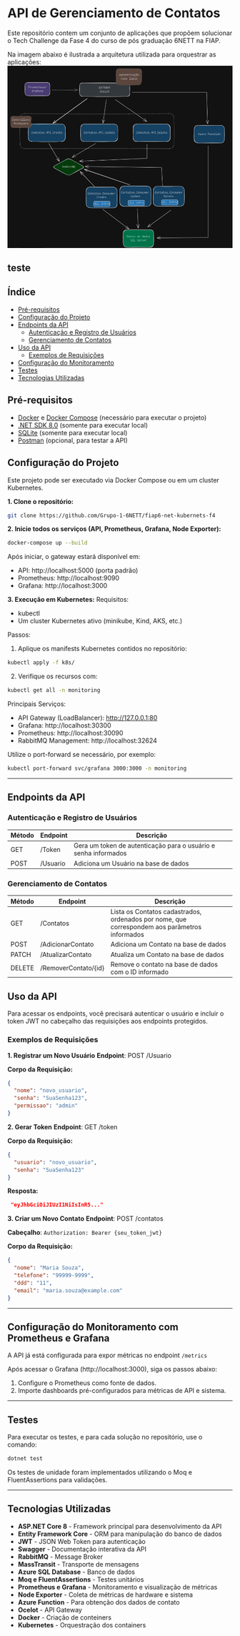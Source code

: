 # API de Gerenciamento de Contatos  

Este repositório contem um conjunto de aplicações que propõem solucionar o Tech Challenge da Fase 4 do curso de pós graduação 6NETT na FIAP.

Na imagem abaixo é ilustrada a arquitetura utilizada para orquestrar as aplicações:
![Diagrama Arquitetura](diagrama.png)

## teste

## Índice
- [Pré-requisitos](#pré-requisitos)
- [Configuração do Projeto](#configuração-do-projeto)
- [Endpoints da API](#endpoints-da-api)
  - [Autenticação e Registro de Usuários](#autenticação-e-registro-de-usuários)
  - [Gerenciamento de Contatos](#gerenciamento-de-contatos)
- [Uso da API](#uso-da-api)
  - [Exemplos de Requisições](#exemplos-de-requisições)
- [Configuração do Monitoramento](#configuração-do-monitoramento-com-prometheus-e-grafana)
- [Testes](#testes)
- [Tecnologias Utilizadas](#tecnologias-utilizadas)

## Pré-requisitos

- [Docker](https://www.docker.com/get-started/) e [Docker Compose](https://docs.docker.com/compose/install/) (necessário para executar o projeto)
- [.NET SDK 8.0](https://dotnet.microsoft.com/download/dotnet/8.0) (somente para executar local)
- [SQLite](https://www.sqlite.org/index.html) (somente para executar local)
- [Postman](https://www.postman.com/) (opcional, para testar a API)

## Configuração do Projeto

Este projeto pode ser executado via Docker Compose ou em um cluster Kubernetes.

**1. Clone o repositório:**

   ```bash
   git clone https://github.com/Grupo-1-6NETT/fiap6-net-kubernets-f4 
   ```


**2. Inicie todos os serviços (API, Prometheus, Grafana, Node Exporter):**

  ```bash
  docker-compose up --build
  ```

Após iniciar, o gateway estará disponível em:

- API: http://localhost:5000 (porta padrão)
- Prometheus: http://localhost:9090
- Grafana: http://localhost:3000

**3. Execução em Kubernetes:**
Requisitos:
- kubectl
- Um cluster Kubernetes ativo (minikube, Kind, AKS, etc.)

Passos:
1. Aplique os manifests Kubernetes contidos no repositório:
```bash
kubectl apply -f k8s/
```
2. Verifique os recursos com:
```bash
kubectl get all -n monitoring
```
Principais Serviços:
- API Gateway (LoadBalancer): http://127.0.0.1:80
- Grafana: http://localhost:30300
- Prometheus: http://localhost:30090
- RabbitMQ Management: http://localhost:32624

Utilize o port-forward se necessário, por exemplo:
```bash
kubectl port-forward svc/grafana 3000:3000 -n monitoring
```

---
## Endpoints da API
### Autenticação e Registro de Usuários
|Método|Endpoint|Descrição|
|---|---|---|
|GET|/Token|Gera um token de autenticação para o usuário e senha informados|
|POST|/Usuario|Adiciona um Usuário na base de dados|

### Gerenciamento de Contatos
|Método|Endpoint|Descrição|
|---|---|---|
|GET|/Contatos|Lista os Contatos cadastrados, ordenados por nome, que correspondem aos parâmetros informados|
|POST|/AdicionarContato|Adiciona um Contato na base de dados|
|PATCH|/AtualizarContato|Atualiza um Contato na base de dados|
|DELETE|/RemoverContato/{id}|Remove o contato na base de dados com o ID informado|

## Uso da API
Para acessar os endpoints, você precisará autenticar o usuário e incluir o token JWT no cabeçalho das requisições aos endpoints protegidos.

### Exemplos de Requisições
**1. Registrar um Novo Usuário**
**Endpoint**: POST /Usuario

**Corpo da Requisição:**

```json
{
  "nome": "novo_usuario",  
  "senha": "SuaSenha123",
  "permissao": "admin"
}
```

**2. Gerar Token**
**Endpoint**: GET /token

**Corpo da Requisição:**

```json
{
  "usuario": "novo_usuario",
  "senha": "SuaSenha123"
}
```

**Resposta:**
```json
 "eyJhbGciOiJIUzI1NiIsInR5..."
```

**3. Criar um Novo Contato**
**Endpoint**: POST /contatos

**Cabeçalho**: `Authorization: Bearer {seu_token_jwt}`

**Corpo da Requisição:**

```json
{
  "nome": "Maria Souza",
  "telefone": "99999-9999",
  "ddd": "11",
  "email": "maria.souza@example.com"
}
```
---
## Configuração do Monitoramento com Prometheus e Grafana
A API já está configurada para expor métricas no endpoint `/metrics`

Após acessar o Grafana (http://localhost:3000), siga os passos abaixo:

1. Configure o Prometheus como fonte de dados.
2. Importe dashboards pré-configurados para métricas de API e sistema.

---
## Testes
Para executar os testes, e para cada solução no repositório, use o comando:

```bash
dotnet test
```

Os testes de unidade foram implementados utilizando o Moq e FluentAssertions para validações.

---
## Tecnologias Utilizadas
- **ASP.NET Core 8** - Framework principal para desenvolvimento da API
- **Entity Framework Core** - ORM para manipulação do banco de dados
- **JWT** - JSON Web Token para autenticação
- **Swagger** - Documentação interativa da API
- **RabbitMQ** - Message Broker
- **MassTransit** - Transporte de mensagens
- **Azure SQL Database** - Banco de dados
- **Moq e FluentAssertions** - Testes unitários
- **Prometheus e Grafana** - Monitoramento e visualização de métricas
- **Node Exporter** - Coleta de métricas de hardware e sistema
- **Azure Function** - Para obtenção dos dados de contato
- **Ocelot** - API Gateway
- **Docker** - Criação de conteiners
- **Kubernetes** - Orquestração dos containers
